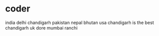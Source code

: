 # coder
india delhi
chandigarh
pakistan
nepal
bhutan
usa
chandigarh is the best
chandigarh
uk
dore
mumbai
ranchi

